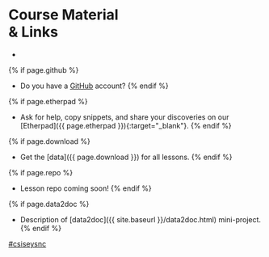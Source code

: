 # Course Material <br>& Links

-  

{% if page.github %}
- Do you have a [GitHub](https://www.github.com) account?
{% endif %}

{% if page.etherpad %}
- Ask for help, copy snippets, and share your discoveries on our [Etherpad]({{ page.etherpad }}){:target="_blank"}.
{% endif %}

{% if page.download %}
- Get the [data]({{ page.download }}) for all lessons.
{% endif %}

{% if page.repo %}
- Lesson repo coming soon!
{% endif %}

{% if page.data2doc %}
- Description of [data2doc]({{ site.baseurl }}/data2doc.html) mini-project.
{% endif %}

<a class="twitter-timeline" data-dnt="true" href="https://twitter.com/hashtag/csisesync" data-widget-id="755481646099492864" width="96%" data-chrome="noscrollbar">#csiseysnc</a>

<script>!function(d,s,id){var js,fjs=d.getElementsByTagName(s)[0],p=/^http:/.test(d.location)?'http':'https';if(!d.getElementById(id)){js=d.createElement(s);js.id=id;js.src=p+"://platform.twitter.com/widgets.js";fjs.parentNode.insertBefore(js,fjs);}}(document,"script","twitter-wjs");</script>

